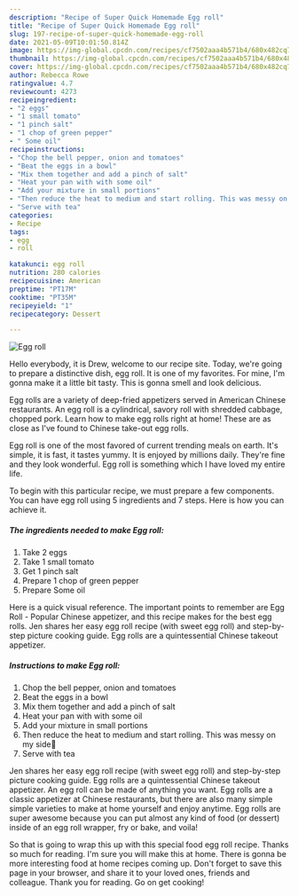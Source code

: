 ```yaml
---
description: "Recipe of Super Quick Homemade Egg roll"
title: "Recipe of Super Quick Homemade Egg roll"
slug: 197-recipe-of-super-quick-homemade-egg-roll
date: 2021-05-09T10:01:50.814Z
image: https://img-global.cpcdn.com/recipes/cf7502aaa4b571b4/680x482cq70/egg-roll-recipe-main-photo.jpg
thumbnail: https://img-global.cpcdn.com/recipes/cf7502aaa4b571b4/680x482cq70/egg-roll-recipe-main-photo.jpg
cover: https://img-global.cpcdn.com/recipes/cf7502aaa4b571b4/680x482cq70/egg-roll-recipe-main-photo.jpg
author: Rebecca Rowe
ratingvalue: 4.7
reviewcount: 4273
recipeingredient:
- "2 eggs"
- "1 small tomato"
- "1 pinch salt"
- "1 chop of green pepper"
- " Some oil"
recipeinstructions:
- "Chop the bell pepper, onion and tomatoes"
- "Beat the eggs in a bowl"
- "Mix them together and add a pinch of salt"
- "Heat your pan with with some oil"
- "Add your mixture in small portions"
- "Then reduce the heat to medium and start rolling. This was messy on my side🤣"
- "Serve with tea"
categories:
- Recipe
tags:
- egg
- roll

katakunci: egg roll 
nutrition: 280 calories
recipecuisine: American
preptime: "PT17M"
cooktime: "PT35M"
recipeyield: "1"
recipecategory: Dessert

---
```



![Egg roll](https://img-global.cpcdn.com/recipes/cf7502aaa4b571b4/680x482cq70/egg-roll-recipe-main-photo.jpg)

Hello everybody, it is Drew, welcome to our recipe site. Today, we're going to prepare a distinctive dish, egg roll. It is one of my favorites. For mine, I'm gonna make it a little bit tasty. This is gonna smell and look delicious.

Egg rolls are a variety of deep-fried appetizers served in American Chinese restaurants. An egg roll is a cylindrical, savory roll with shredded cabbage, chopped pork. Learn how to make egg rolls right at home! These are as close as I&#39;ve found to Chinese take-out egg rolls.

Egg roll is one of the most favored of current trending meals on earth. It's simple, it is fast, it tastes yummy. It is enjoyed by millions daily. They're fine and they look wonderful. Egg roll is something which I have loved my entire life.


To begin with this particular recipe, we must prepare a few components. You can have egg roll using 5 ingredients and 7 steps. Here is how you can achieve it.

<!--inarticleads1-->

##### The ingredients needed to make Egg roll:

1. Take 2 eggs
1. Take 1 small tomato
1. Get 1 pinch salt
1. Prepare 1 chop of green pepper
1. Prepare  Some oil


Here is a quick visual reference. The important points to remember are Egg Roll - Popular Chinese appetizer, and this recipe makes for the best egg rolls. Jen shares her easy egg roll recipe (with sweet egg roll) and step-by-step picture cooking guide. Egg rolls are a quintessential Chinese takeout appetizer. 

<!--inarticleads2-->

##### Instructions to make Egg roll:

1. Chop the bell pepper, onion and tomatoes
1. Beat the eggs in a bowl
1. Mix them together and add a pinch of salt
1. Heat your pan with with some oil
1. Add your mixture in small portions
1. Then reduce the heat to medium and start rolling. This was messy on my side🤣
1. Serve with tea


Jen shares her easy egg roll recipe (with sweet egg roll) and step-by-step picture cooking guide. Egg rolls are a quintessential Chinese takeout appetizer. An egg roll can be made of anything you want. Egg rolls are a classic appetizer at Chinese restaurants, but there are also many simple simple varieties to make at home yourself and enjoy anytime. Egg rolls are super awesome because you can put almost any kind of food (or dessert) inside of an egg roll wrapper, fry or bake, and voila! 

So that is going to wrap this up with this special food egg roll recipe. Thanks so much for reading. I'm sure you will make this at home. There is gonna be more interesting food at home recipes coming up. Don't forget to save this page in your browser, and share it to your loved ones, friends and colleague. Thank you for reading. Go on get cooking!
